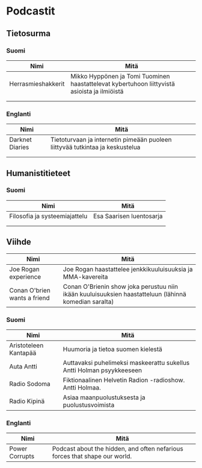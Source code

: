 # Podcastit

## Tietosurma

### Suomi

| Nimi  | Mitä |
|---|---|
| Herrasmieshakkerit  | Mikko Hyppönen ja Tomi Tuominen haastattelevat kybertuhoon liittyvistä asioista ja ilmiöistä |
|   |   |
|  |   |

### Englanti

| Nimi  | Mitä |
|---|---|
| Darknet Diaries  | Tietoturvaan ja internetin pimeään puoleen liittyvää tutkintaa ja keskustelua |
|  |   |
|  |   |

## Humanistitieteet

### Suomi

| Nimi  | Mitä |
|---|---|
| Filosofia ja systeemiajattelu  | Esa Saarisen luentosarja |
|   |   |
|  |   |

## Viihde

| Nimi  | Mitä |
|---|---|
| Joe Rogan experience | Joe Rogan haastattelee jenkkikuuluisuuksia ja MMA-kavereita |
| Conan O'brien wants a friend | Conan O'Brienin show joka perustuu niin ikään kuuluisuuksien haastatteluun (lähinnä komedian saralta) |

### Suomi

| Nimi  | Mitä |
|---|---|
| Aristoteleen Kantapää | Huumoria ja tietoa suomen kielestä |
| Auta Antti | Auttavaksi puhelimeksi maskeerattu sukellus Antti Holman psyykkeeseen |
| Radio Sodoma | Fiktionaalinen Helvetin Radion -radioshow. Antti Holmaa. |
| Radio Kipinä | Asiaa maanpuolustuksesta ja puolustusvoimista |



### Englanti

| Nimi | Mitä |
|---|---|
| Power Corrupts | Podcast about the hidden, and often nefarious forces that shape our world. |
